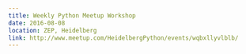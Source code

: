 ```yaml
---
title: Weekly Python Meetup Workshop
date: 2016-08-08
location: ZEP, Heidelberg
link: http://www.meetup.com/HeidelbergPython/events/wqbxllyvlblb/
---
```

